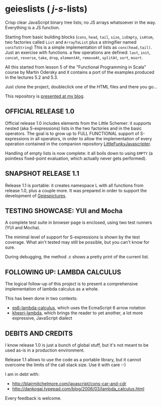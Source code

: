 # geieslists   ( _j_-_s_-lists)

Crisp clear JavaScript binary tree lists; no JS arrays whatsoever in the way. Everything is a JS function.

Starting from basic building blocks (`cons`, `head`, `tail`, `size`, `isEmpty`, `isAtom`, two factories called `List` and `ArrayToList` plus a stringifier named `consToString`) 
This is a simple implementation of lists as `cons(head,tail)`. Just an exercise with functions.
a few operations are defined: `last`, `init`, `concat`, `reverse`, `take`, `drop`, `elementAt`, `removeAt`, `splitAt`, `sort`, `msort`.

All this started from lesson 5 of the "Functional Programming in Scala" course by Martin Odersky and it contains a port of the examples produced in the lectures 5.2 and 5.3.

Just clone the project, doubleclick one of the HTML files and there you go...

This repository is [presented at my blog](http://faustinelli.wordpress.com/2013/08/14/functional-programming-in-javascript-playing-with-lists-cons-car-and-cdr).

OFFICIAL RELEASE 1.0
--------------------
Official release 1.0 includes elements from the Little Schemer: it supports nested (aka S-expressions) lists in the two factories and in the basic operators. 
The goal is to grow up to FULL FUNCTIONAL support of S-expressions in all operators, in order to allow the implementation of every operation 
contained in the companion repository [LittleFunkyJavascripter](https://github.com/Muzietto/littleFunkyJavascripter).

Handling of empty lists is now complete: it all boils down to using `EMPTY` (a pointless fixed-point evaluation, which actually never gets performed).

SNAPSHOT RELEASE 1.1
--------------------
Release 1.1 is portable: it creates namespace L with all functions from release 1.0, plus a couple more.
It was prepared in order to support the development of [Geiespictures](https://github.com/Muzietto/geiespictures).

TESTING SHOWCASE: YUI and Mocha
-------------------------------
A complete test suite in browser page is enclosed, using two test runners (YUI and Mocha).

The minimal level of support for S-expressions is shown by the test coverage. What ain't tested may still be possible, but you can't know for sure.

During debugging, the method <cons>.c shows a pretty print of the current list.

FOLLOWING UP: LAMBDA CALCULUS
-----------------------------
The logical follow-up of this project is to present a comprehensive implementation of lambda calculus as a whole.

This has been done in two contexts:

 * [es6-lambda-calculus](https://github.com/Muzietto/es6-lambda-calculus), which uses the EcmaScript 6 arrow notation
 * [khepri-lambda](https://github.com/Muzietto/khepri-lambda), which brings the reader to yet another, a lot more expressive, JavaScript dialect

DEBITS AND CREDITS
------------------
I know release 1.0 is just a bunch of global stuff, but it's not meant to be used as-is in a production environment.

Release 1.1 allows to use the code as a portable library, but it cannot overcome the limits of the call stack size. Use it with care :-)

I am in debt with:
- http://blairmitchelmore.com/javascript/cons-car-and-cdr
- http://dankogai.typepad.com/blog/2006/03/lambda_calculus.html

Every feedback is welcome.
